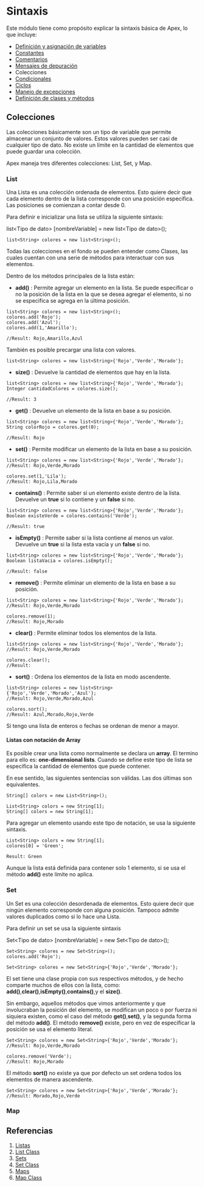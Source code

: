 # Sintaxis

Este módulo tiene como propósito explicar la sintaxis básica de Apex, lo que incluye:

- [Definición y asignación de variables]() 
- [Constantes]()
- [Comentarios]()
- [Mensajes de depuración]()
- Colecciones
- [Condicionales]()
- [Ciclos]()
- [Manejo de excepciones]()
- [Definición de clases y métodos]()

## Colecciones

Las colecciones básicamente son un tipo de variable que permite almacenar un conjunto de valores. Estos valores pueden ser casi de cualquier tipo de dato. No existe un límite en la cantidad de elementos que puede guardar una colección. 

Apex maneja tres diferentes colecciones: List, Set, y Map. 

### List

Una Lista es una colección ordenada de elementos. Esto quiere decir que cada elemento dentro de la lista corresponde con una posición especifica. Las posiciones se comienzan a contar desde 0.

Para definir e inicializar una lista se utiliza la siguiente sintaxis:

list\<Tipo de dato\> [nombreVariable] = new list\<Tipo de dato\>(); 

```Apex
list<String> colores = new list<String>();
``` 
Todas las colecciones en el fondo se pueden entender como Clases, las cuales cuentan con una serie de métodos para interactuar con sus elementos.      

Dentro de los métodos principales de la lista están:

- **add()** : Permite agregar un elemento en la lista. Se puede especificar o no la posición de la lista en la que se desea agregar el elemento, si no se especifica se agrega en la última posición.

```Apex
list<String> colores = new list<String>();
colores.add('Rojo');
colores.add('Azul');    
colores.add(1,'Amarillo');
  
//Result: Rojo,Amarillo,Azul  
``` 
También es posible precargar una lista con valores. 

```Apex
list<String> colores = new list<String>{'Rojo','Verde','Morado'};
``` 
- **size()** : Devuelve la cantidad de elementos que hay en la lista.

```Apex
list<String> colores = new list<String>{'Rojo','Verde','Morado'};
Integer cantidadColores = colores.size();

//Result: 3
``` 
- **get()** : Devuelve un elemento de la lista en base a su posición. 

```Apex
list<String> colores = new list<String>{'Rojo','Verde','Morado'};
String colorRojo = colores.get(0);

//Result: Rojo
``` 
- **set()** : Permite modificar un elemento de la lista en base a su posición.

```Apex
list<String> colores = new list<String>{'Rojo','Verde','Morado'};
//Result: Rojo,Verde,Morado

colores.set(1,'Lila');
//Result: Rojo,Lila,Morado
``` 
- **contains()** : Permite saber si un elemento existe dentro de la lista. Devuelve un **true** si lo contiene y un **false** si no.

```Apex
list<String> colores = new list<String>{'Rojo','Verde','Morado'};
Boolean existeVerde = colores.contains('Verde');

//Result: true
``` 
- **isEmpty()** : Permite saber si la lista contiene al menos un valor. Devuelve un **true** si la lista esta vacía y un **false** si no.

```Apex
list<String> colores = new list<String>{'Rojo','Verde','Morado'};
Boolean listaVacia = colores.isEmpty();

//Result: false
``` 
- **remove()** : Permite eliminar un elemento de la lista en base a su posición.

```Apex
list<String> colores = new list<String>{'Rojo','Verde','Morado'};
//Result: Rojo,Verde,Morado

colores.remove(1);
//Result: Rojo,Morado
``` 
- **clear()** : Permite eliminar todos los elementos de la lista.

```Apex
list<String> colores = new list<String>{'Rojo','Verde','Morado'};
//Result: Rojo,Verde,Morado

colores.clear();
//Result: 
``` 
- **sort()** : Ordena los elementos de la lista en modo ascendente. 

```Apex
list<String> colores = new list<String>{'Rojo','Verde','Morado','Azul'};
//Result: Rojo,Verde,Morado,Azul

colores.sort();
//Result: Azul,Morado,Rojo,Verde
``` 

Si tengo una lista de enteros o fechas se ordenan de menor a mayor. 

#### Listas con notación de Array

Es posible crear una lista como normalmente se declara un **array**. El termino para ello es: **one-dimensional lists**. Cuando se define este tipo de lista se especifica la cantidad de elementos que puede contener.

En ese sentido, las siguientes sentencias son válidas. Las dos últimas son equivalentes. 

```Apex
String[] colors = new List<String>();

List<String> colors = new String[1];
String[] colors = new String[1];
``` 

Para agregar un elemento usando este tipo de notación, se usa la siguiente sintaxis.  

```Apex
List<String> colors = new String[1];
colores[0] = 'Green';

Result: Green
``` 

Aunque la lista está definida para contener solo 1 elemento, si se usa el método **add()** este límite no aplica.

### Set

Un Set es una colección desordenada de elementos. Esto quiere decir que ningún elemento corresponde con alguna posición. Tampoco admite valores duplicados como si lo hace una Lista. 

Para definir un set se usa la siguiente sintaxis

Set\<Tipo de dato\> [nombreVariable] = new Set\<Tipo de dato\>(); 

```Apex
Set<String> colores = new Set<String>();
colores.add('Rojo');

Set<String> colores = new Set<String>{'Rojo','Verde','Morado'};
``` 
El set tiene una clase propia con sus respectivos métodos, y de hecho comparte muchos de ellos con la lista, como: **add()**,**clear()**,**isEmpty()**,**contains()**,y el **size()**. 

Sin embargo, aquellos métodos que vimos anteriormente y que involucraban la posición del elemento, se modifican un poco o por fuerza ni siquiera existen, como el caso del método **get()**,**set()**, y la segunda forma del método **add()**. El método **remove()** existe, pero en vez de especificar la posición se usa el elemento literal.

```Apex
Set<String> colores = new Set<String>{'Rojo','Verde','Morado'};
//Result: Rojo,Verde,Morado

colores.remove('Verde');
//Result: Rojo,Morado
``` 
El método **sort()** no existe ya que por defecto un set ordena todos los elementos de manera ascendente. 

```Apex
Set<String> colores = new Set<String>{'Rojo','Verde','Morado'};
//Result: Morado,Rojo,Verde
``` 
### Map

## Referencias

1. [Listas](https://developer.salesforce.com/docs/atlas.en-us.apexcode.meta/apexcode/langCon_apex_collections_lists.htm)
2. [List Class](https://developer.salesforce.com/docs/atlas.en-us.apexref.meta/apexref/apex_methods_system_list.htm#apex_System_List_sort)
3. [Sets](https://developer.salesforce.com/docs/atlas.en-us.apexcode.meta/apexcode/langCon_apex_collections_sets.htm)
4. [Set Class](https://developer.salesforce.com/docs/atlas.en-us.238.0.apexref.meta/apexref/apex_methods_system_set.htm)
5. [Maps]()
6. [Map Class]()
